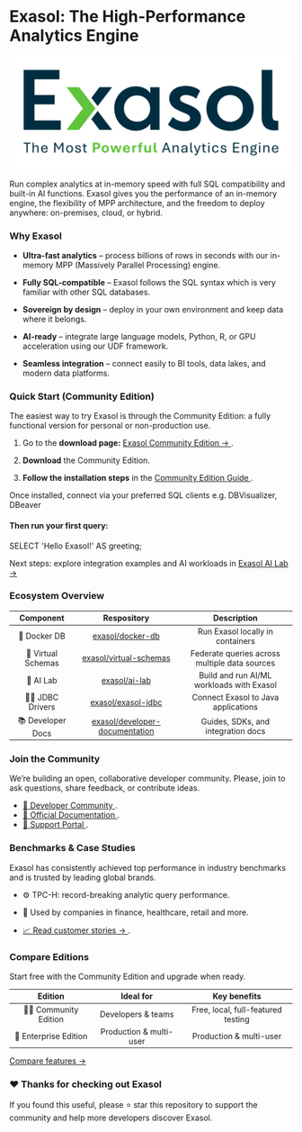
# Exasol: The High-Performance Analytics Engine



[![My Badge](doc/assets/Exasol_Logo_2025_Dark.svg)](https://exasol.com)


 

<div>
Run complex analytics at in-memory speed with full SQL compatibility and built-in AI functions. 
Exasol gives you the performance of an in-memory engine, the flexibility of MPP architecture, and the freedom to deploy anywhere: on-premises, cloud, or hybrid. 
</div>

### Why Exasol 

* **Ultra-fast analytics** – process billions of rows in seconds with our in-memory MPP (Massively Parallel Processing) engine.

* **Fully SQL-compatible** – Exasol follows the SQL syntax which is very familiar with other SQL databases.

* **Sovereign by design** – deploy in your own environment and keep data where it belongs.

* **AI-ready** – integrate large language models, Python, R, or GPU acceleration using our UDF framework.

* **Seamless integration** – connect easily to BI tools, data lakes, and modern data platforms.

<div>

### Quick Start (Community Edition) 

<div>
The easiest way to try Exasol is through the Community Edition: a fully functional version for personal or non-production use. 
</div>

1. Go to the **download page:** [ Exasol Community Edition → ](https://www.exasol.com/downloads/).

2. **Download** the Community Edition.

3. **Follow the installation steps** in the [ Community Edition Guide ](https://github.com/zachadda/exasol-community-edition/blob/main/README.md).

<div>Once installed, connect via your preferred SQL clients e.g. DBVisualizer, DBeaver</div>


#### Then run your first query:

SELECT 'Hello Exasol!' AS greeting;

Next steps: explore integration examples and AI workloads in [Exasol AI Lab →](https://github.com/exasol/ai-lab)

### Ecosystem Overview 

| Component | Respository | Description |
| :---: | :---: | :---: |
| 🧩 Docker DB | [ exasol/docker-db ](https://github.com/exasol/docker-db) | Run Exasol locally in containers |
| 🔗 Virtual Schemas | [exasol/virtual-schemas](https://github.com/exasol/virtual-schemas) | Federate queries across multiple data sources |
| 🧠 AI Lab | [exasol/ai-lab ](https://github.com/exasol/ai-lab) | Build and run AI/ML workloads with Exasol |
| 🧑‍💻 JDBC Drivers | [exasol/exasol-jdbc ](https://github.com/exasol/exasol-jdbc) | Connect Exasol to Java applications |
| 📚 Developer Docs | [exasol/developer-documentation](https://github.com/exasol/developer-documentation) | Guides, SDKs, and integration docs |


### Join the Community 

We’re building an open, collaborative developer community. 
Please, join to ask questions, share feedback, or contribute ideas. 

* [🧭 Developer Community ](https://community.exasol.com/).
* [🧾 Official Documentation ](https://docs.exasol.com/).
* [🧰 Support Portal ](https://exasol.my.site.com/customers/s/login/).

### Benchmarks & Case Studies 
Exasol has consistently achieved top performance in industry benchmarks and is trusted by leading global brands. 

* ⚙️ TPC-H: record-breaking analytic query performance.

* 🏢 Used by companies in finance, healthcare, retail and more.

* [ 📈 Read customer stories → ](https://www.exasol.com/customer-stories/).

### Compare Editions 
Start free with the Community Edition and upgrade when ready. 

| Edition  | Ideal for  | Key benefits |
| :---: | :---: | :---: |
| 🧑‍💻 Community Edition | Developers & teams | Free, local, full-featured testing |
| 🏢 Enterprise Edition | Production & multi-user | Production & multi-user |

[Compare features → ](https://www.exasol.com/downloads/)


### ❤️ Thanks for checking out Exasol 
<div>
If you found this useful, please ⭐ star this repository to support the community and help more developers discover Exasol. 
</div>